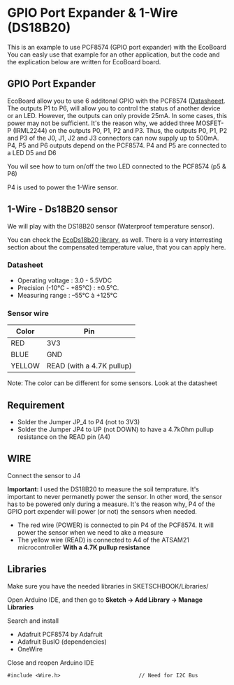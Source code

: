 # GPIO Port Expander & 1-Wire (DS18B20)

This is an example to use PCF8574 (GPIO port expander) with the EcoBoard
You can easly use that example for an other application, but the code and the explication below are written for
EcoBoard board.

## GPIO Port Expander

EcoBoard allow you to use 6 additonal GPIO with the PCF8574 ([Datasheeet](https://www.ti.com/product/PCF8574). The outputs P1 to P6, will allow you to control the status of another device or an LED. However, the outputs can only provide 25mA. In some cases, this power may not be sufficient. It's the reason why, we added three MOSFET-P (IRML2244) on the outputs P0, P1, P2 and P3. 
Thus, the outputs P0, P1, P2 and P3 of the J0, J1, J2 and J3 connectors can now supply up to 500mA. 
P4, P5 and P6 outputs depend on the PCF8574.
P4 and P5 are connected to a LED D5 and D6

You wil see how to turn on/off the two LED connected to the PCF8574 (p5 & P6)

P4 is used to power the 1-Wire sensor.

## 1-Wire - Ds18B20 sensor
We will play with the DS18B20 sensor (Waterproof temperature sensor).

You can check the [EcoDs18b20 library](https://github.com/ecosensors/EcoDs18b20), as well. There is a very interresting section about the compensated temperature value, that you can apply here.

### Datasheet
* Operating voltage : 3.0 - 5.5VDC
* Precision (-10°C - +85°C) : ±0.5°C.
* Measuring range : –55°C à +125°C

### Sensor wire
Color | Pin
--- | ---
RED | 3V3
BLUE | GND
YELLOW | READ (with a 4.7K pullup)

Note: The color can be different for some sensors. Look at the datasheet

## Requirement
* Solder the Jumper JP_4 to P4 (not to 3V3)
* Solder the Jumper JP4 to UP (not DOWN) to have a 4.7kOhm pullup resistance on the READ pin (A4)

## WIRE
Connect the sensor to J4

**Important:** I used the DS18B20 to measure the soil temprature. It's important to never permanetly power the sensor. In other word, the sensor has to be powered only during a measure. It's the reason why, P4 of the GPIO port expender will power (or not) the sensors when needed.


* The red wire (POWER) is connected to pin P4 of the PCF8574. It will power the sensor when we need to ake a measure
* The yellow wire (READ) is connected to A4 of the ATSAM21 microcontroller **With a 4.7K pullup resistance**


## Libraries
Make sure you have the needed libraries in SKETSCHBOOK/Libraries/

Open Arduino IDE, and then go to **Sketch -> Add Library -> Manage Libraries** 

Search and install

* Adafruit PCF8574 by Adafruit
* Adafruit BusIO (dependencies)
* OneWire

Close and reopen Arduino IDE
```
#include <Wire.h>                         // Need for I2C Bus
```

